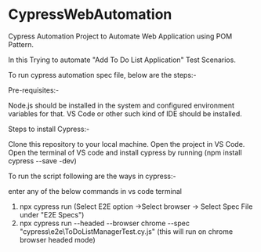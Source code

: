 # CypressWebAutomation
Cypress Automation Project to Automate Web Application using POM Pattern.

In this Trying to automate "Add To Do List Application" Test Scenarios.

To run cypress automation spec file, below are the steps:-

Pre-requisites:-

Node.js should be installed in the system and configured environment variables for that.
VS Code or other such kind of IDE should be installed.

Steps to install Cypress:-

Clone this repository to your local machine.
Open the project in VS Code.
Open the terminal of VS code and install cypress by running (npm install cypress --save -dev)

To run the script following are the ways in cypress:- 

enter any of the below commands in vs code terminal
1) npx cypress run (Select E2E option ->Select browser -> Select Spec File under "E2E Specs")
2) npx cypress run --headed --browser chrome --spec "cypress\e2e\ToDoListManagerTest.cy.js" (this will run on chrome browser headed mode)

